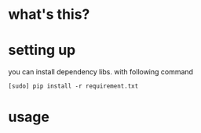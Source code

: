 # what's this?

# setting up

you can install dependency libs. with following command

`[sudo] pip install -r requirement.txt`

# usage

